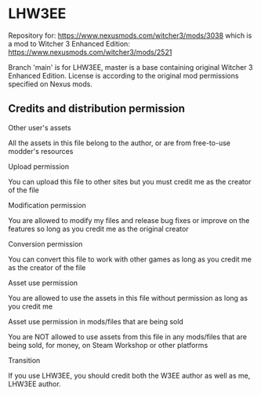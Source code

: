 # LHW3EE
Repository for: https://www.nexusmods.com/witcher3/mods/3038
which is a mod to Witcher 3 Enhanced Edition: https://www.nexusmods.com/witcher3/mods/2521

Branch 'main' is for LHW3EE, master is a base containing original Witcher 3 Enhanced Edition.
License is according to the original mod permissions specified on Nexus mods.

## Credits and distribution permission

Other user's assets

All the assets in this file belong to the author, or are from free-to-use modder's resources

Upload permission

You can upload this file to other sites but you must credit me as the creator of the file

Modification permission

You are allowed to modify my files and release bug fixes or improve on the features so long as you credit me as the original creator

Conversion permission

You can convert this file to work with other games as long as you credit me as the creator of the file

Asset use permission

You are allowed to use the assets in this file without permission as long as you credit me

Asset use permission in mods/files that are being sold

You are NOT allowed to use assets from this file in any mods/files that are being sold, for money, on Steam Workshop or other platforms

Transition

If you use LHW3EE, you should credit both the W3EE author as well as me, LHW3EE author.
